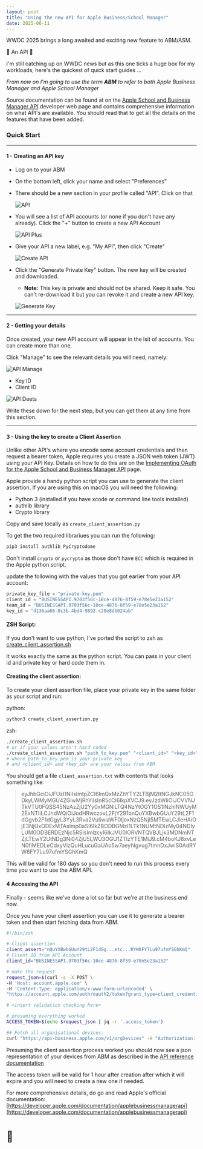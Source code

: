 ```yaml
---
layout: post
title: "Using the new API for Apple Business/School Manager"
date: 2025-06-11
---
```


WWDC 2025 brings a long awaited and exciting new feature to ABM/ASM.

🎉 An API 🎉 

I'm still catching up on WWDC news but as this one ticks a huge box for my workloads, here's the quickest of quick start guides ...

<!--more-->

_From now on I'm going to use the term **ABM** to refer to both Apple Business Manager and Apple School Manager_

Source documentation can be found at on the [Apple School and Business Manager API](https://developer.apple.com/documentation/apple-school-and-business-manager-api) developer web page and contains comprehensive information on what API's are available. You should read that to get all the details on the features that have been added.

### Quick Start

****
#### 1 - Creating an API key

 - Log on to your ABM
 - On the bottom left, click your name and select "Preferences"
 - There should be a new section in your profile called "API". Click on that

    ![API](/images/api.png)

 - You will see a list of API accounts (or none if you don't have any already). Click the "+" button to create a new API Account
 
   ![API Plus](/images/api_plus_button.png)
 - Give your API a new label, e.g. "My API", then click "Create"

   ![Create API](/images/create_api.png)
 - Click the "Generate Private Key" button. The new key will be created and downloaded.
   - **Note:** This key is private and should not be shared. Keep it safe. You can't re-download it but you can revoke it and create a new API key.

   ![Generate Key](/images/generate_key.png)

****
#### 2 - Getting your details

Once created, your new API account will appear in the lsit of accounts. You can create more than one.

Click "Manage" to see the relevant details you will need, namely:

![API Manage](/images/manage.png)

 - Key ID
 - Client ID

![API Deets](/images/api_deets.png)

Write these down for the next step, but you can get them at any time from this section. 

****
#### 3 - Using the key to create a Client Assertion

Unlike other API's where you encode some account credentials and then request a bearer token, Apple requires you create a JSON web token (JWT) using your API Key. Details on how to do this are on the [Implementing OAuth for the Apple School and Business Manager API](https://developer.apple.com/documentation/apple-school-and-business-manager-api/implementing-oauth-for-the-apple-school-and-business-manager-api) page.


Apple provide a handy python script you can use to generate the client assertion. If you are using this on macOS you will need the following:

 - Python 3 (installed if you have xcode or command line tools installed)
 - authlib library
 - Crypto library

Copy and save locally as `create_client_assertion.py`

To get the two required librariues you can run the following:

```bash
pip3 install authlib PyCryptodome
```

Don't install `crypto` or `pycrypto` as those don't have `ECC` which is required in the Apple python script.

update the following with the values that you got earlier from your API account:

```python
private_key_file = "private-key.pem"
client_id = "BUSINESSAPI.9703f56c-10ce-4876-8f59-e78e5e23a152"
team_id = "BUSINESSAPI.9703f56c-10ce-4876-8f59-e78e5e23a152"
key_id = "d136aa66-0c3b-4bd4-9892-c20e8db024ab"
```


#### ZSH Script:

If you don't want to use python, I've ported the script to zsh as [create_client_assertion.sh](https://github.com/bartreardon/macscripts/blob/master/create_client_assertion.sh)

It works exactly the same as the python script. You can pass in your client id and private key or hard code them in.


#### Creating the  client assertion:

To create your client assertion file, place your private key in the same folder as your script and run:

python:
```bash
python3 create_client_assertion.py
```

zsh:
```bash
./create_client_assertion.sh 
# or if your values aren't hard coded
./create_client_assertion.sh "path_to_key.pem" "<client_id>" "<key_id>"
# where path_to_key.pem is your private key
# and <client_id> and <key_id> are your values from ABM
```

You should get a file `client_assertion.txt` with contents that looks something like:

> eyJhbGciOiJFUzI1NiIsImtpZCI6ImQxMzZhYTY2LTBjM2ItNGJkNC05ODkyLWMyMGU4ZGIwMjRhYiIsInR5cCI6IkpXVCJ9.eyJzdWIiOiJCVVNJTkVTU0FQSS45NzAzZjU2Yy0xMGNlLTQ4NzYtOGY1OS1lNzhlNWUyM2ExNTIiLCJhdWQiOiJodHRwczovL2FjY291bnQuYXBwbGUuY29tL2F1dGgvb2F1dGgyL3YyL3Rva2VuIiwiaWF0IjoxNzQ5NjI5MTEwLCJleHAiOjE3NjUxODExMTAsImp0aSI6IkZBODBGMzI1LTk1NUMtNDIzMy04NDIyLUM0ODBERDEzNjc5RSIsImlzcyI6IkJVU0lORVNTQVBJLjk3MDNmNTZjLTEwY2UtNDg3Ni04ZjU5LWU3OGU1ZTIzYTE1MiJ9.cM4boKJ8xvLeN0fiMEDLeCdxyVizQuHLucuGaUAo5w7aeyhIgvug7tmnDxJwiS0AdRYW8FY7Lu97ufmYSGhKmQ


This will be valid for 180 days so you don't need to run this process every time you want to use the ABM API.

#### 4 Accessing the API

Finally - seems like we've done a lot so far but we're at the business end now.

Once you have your client assertion you can use it to generate a bearer token and then start fetching data from ABM.

```bash
#!/bin/zsh

# Client assertion
client_assert="nQuYXBwbGUuY29tL2F1dGg...etc...RYW8FY7Lu97ufmYSGhKmQ"
# Client ID from API Account
client_id="BUSINESSAPI.9703f56c-10ce-4876-8f59-e78e5e23a152"

# make the request
request_json=$(curl -s -X POST \
-H 'Host: account.apple.com' \
-H 'Content-Type: application/x-www-form-urlencoded' \
"https://account.apple.com/auth/oauth2/token?grant_type=client_credentials&client_id=${client_id}&client_assertion_type=urn:ietf:params:oauth:client-assertion-type:jwt-bearer&client_assertion=${client_assert}&scope=business.api")

# <insert validation checking here>

# presuming everything worked
ACCESS_TOKEN=$(echo $request_json | jq -r '.access_token')

## Fetch all organisational devices:
curl "https://api-business.apple.com/v1/orgDevices" -H "Authorization: Bearer ${ACCESS_TOKEN}"
```

Presuming the client assertion process worked you should now see a json representation of your devices from ABM as described in the [API reference documentation](https://developer.apple.com/documentation/applebusinessmanagerapi/get-org-devices)

The access token will be valid for 1 hour after creation after which it will expire and you will need to create a new one if needed.

For more comprehensive details, do go and read Apple's official documentation:
[https://developer.apple.com/documentation/applebusinessmanagerapi](https://developer.apple.com/documentation/applebusinessmanagerapi)

# 🙂
